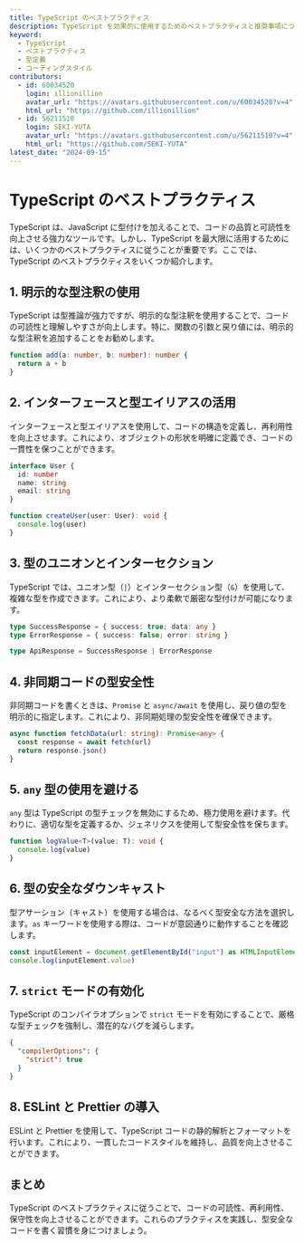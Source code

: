 ```yaml
---
title: TypeScript のベストプラクティス
description: TypeScript を効果的に使用するためのベストプラクティスと推奨事項について解説します。
keyword:
  - TypeScript
  - ベストプラクティス
  - 型定義
  - コーディングスタイル
contributors:
  - id: 60034520
    login: illionillion
    avatar_url: "https://avatars.githubusercontent.com/u/60034520?v=4"
    html_url: "https://github.com/illionillion"
  - id: 56211510
    login: SEKI-YUTA
    avatar_url: "https://avatars.githubusercontent.com/u/56211510?v=4"
    html_url: "https://github.com/SEKI-YUTA"
latest_date: "2024-09-15"
---
```


# TypeScript のベストプラクティス

TypeScript は、JavaScript に型付けを加えることで、コードの品質と可読性を向上させる強力なツールです。しかし、TypeScript を最大限に活用するためには、いくつかのベストプラクティスに従うことが重要です。ここでは、TypeScript のベストプラクティスをいくつか紹介します。

## 1. 明示的な型注釈の使用

TypeScript は型推論が強力ですが、明示的な型注釈を使用することで、コードの可読性と理解しやすさが向上します。特に、関数の引数と戻り値には、明示的な型注釈を追加することをお勧めします。

```typescript
function add(a: number, b: number): number {
  return a + b
}
```

## 2. インターフェースと型エイリアスの活用

インターフェースと型エイリアスを使用して、コードの構造を定義し、再利用性を向上させます。これにより、オブジェクトの形状を明確に定義でき、コードの一貫性を保つことができます。

```typescript
interface User {
  id: number
  name: string
  email: string
}

function createUser(user: User): void {
  console.log(user)
}
```

## 3. 型のユニオンとインターセクション

TypeScript では、ユニオン型（`|`）とインターセクション型（`&`）を使用して、複雑な型を作成できます。これにより、より柔軟で厳密な型付けが可能になります。

```typescript
type SuccessResponse = { success: true; data: any }
type ErrorResponse = { success: false; error: string }

type ApiResponse = SuccessResponse | ErrorResponse
```

## 4. 非同期コードの型安全性

非同期コードを書くときは、`Promise` と `async/await` を使用し、戻り値の型を明示的に指定します。これにより、非同期処理の型安全性を確保できます。

```typescript
async function fetchData(url: string): Promise<any> {
  const response = await fetch(url)
  return response.json()
}
```

## 5. `any` 型の使用を避ける

`any` 型は TypeScript の型チェックを無効にするため、極力使用を避けます。代わりに、適切な型を定義するか、ジェネリクスを使用して型安全性を保ちます。

```typescript
function logValue<T>(value: T): void {
  console.log(value)
}
```

## 6. 型の安全なダウンキャスト

型アサーション（キャスト）を使用する場合は、なるべく型安全な方法を選択します。`as` キーワードを使用する際は、コードが意図通りに動作することを確認します。

```typescript
const inputElement = document.getElementById("input") as HTMLInputElement
console.log(inputElement.value)
```

## 7. `strict` モードの有効化

TypeScript のコンパイラオプションで `strict` モードを有効にすることで、厳格な型チェックを強制し、潜在的なバグを減らします。

```json
{
  "compilerOptions": {
    "strict": true
  }
}
```

## 8. ESLint と Prettier の導入

ESLint と Prettier を使用して、TypeScript コードの静的解析とフォーマットを行います。これにより、一貫したコードスタイルを維持し、品質を向上させることができます。

## まとめ

TypeScript のベストプラクティスに従うことで、コードの可読性、再利用性、保守性を向上させることができます。これらのプラクティスを実践し、型安全なコードを書く習慣を身につけましょう。
